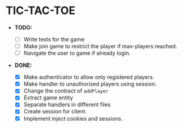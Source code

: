 # TIC-TAC-TOE

- **TODO:**

  - [ ] Write tests for the game
  - [ ] Make join game to restrict the player if max-players reached.
  - [ ] Navigate the user to game if already login.

- **DONE:**
  - [x] Make authenticator to allow only registered players.
  - [x] Make handler to unauthorized players using session.
  - [x] Change the contract of `addPlayer`
  - [x] Extract game entity 
  - [x] Separate handlers in different files
  - [x] Create session for client.
  - [x] Implement inject cookies and sessions.